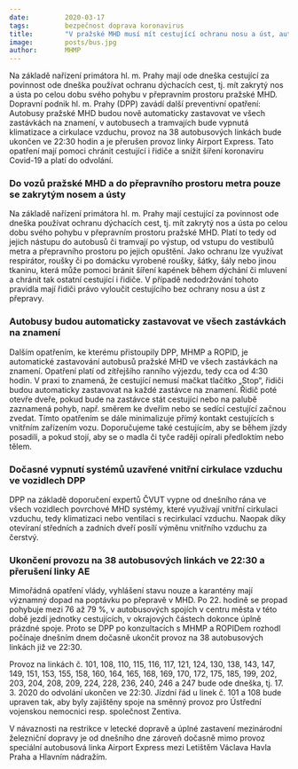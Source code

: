 ```yaml
---
date:         2020-03-17
tags:         bezpečnost doprava koronavirus
title:        "V pražské MHD musí mít cestující ochranu nosu a úst, autobusy budou zastavovat ve všech zastávkách na znamení a provoz 38 linek DPP bude ukončen ve 22:30"
image: 	      posts/bus.jpg
author:       MHMP
---
```


Na základě nařízení primátora hl. m. Prahy mají ode dneška cestující za povinnost ode dneška používat ochranu dýchacích cest, tj. mít zakrytý nos a ústa po celou dobu svého pohybu v přepravním prostoru pražské MHD. Dopravní podnik hl. m. Prahy (DPP) zavádí další preventivní opatření: Autobusy pražské MHD budou nově automaticky zastavovat ve všech zastávkách na znamení, v autobusech a tramvajích bude vypnutá klimatizace a cirkulace vzduchu, provoz na 38 autobusových linkách bude ukončen ve 22:30 hodin a je přerušen provoz linky Airport Express. Tato opatření mají pomoci chránit cestující i řidiče a snížit šíření koronaviru Covid-19 a platí do odvolání.

### Do vozů pražské MHD a do přepravního prostoru metra pouze se zakrytým nosem a ústy

Na základě nařízení primátora hl. m. Prahy mají cestující za povinnost ode dneška používat ochranu dýchacích cest, tj. mít zakrytý nos a ústa po celou dobu svého pohybu v přepravním prostoru pražské MHD. Platí to tedy od jejich nástupu do autobusů či tramvají po výstup, od vstupu do vestibulů metra a přepravního prostoru po jejich opuštění. Jako ochranu lze využívat respirátor, roušky či po domácku vyrobené roušky, šátky, šály nebo jinou tkaninu, která může pomoci bránit šíření kapének během dýchání či mluvení a chránit tak ostatní cestující i řidiče. V případě nedodržování tohoto pravidla mají řidiči právo vyloučit cestujícího bez ochrany nosu a úst z přepravy.

### Autobusy budou automaticky zastavovat ve všech zastávkách na znamení

Dalším opatřením, ke kterému přistoupily DPP, MHMP a ROPID, je automatické zastavování autobusů pražské MHD ve všech zastávkách na znamení. Opatření platí od zítřejšího ranního výjezdu, tedy cca od 4:30 hodin. V praxi to znamená, že cestující nemusí mačkat tlačítko „Stop“, řidiči budou automaticky zastavovat na každé zastávce na znamení. Řidič poté otevře dveře, pokud bude na zastávce stát cestující nebo na palubě zaznamená pohyb, např. směrem ke dveřím nebo se sedící cestující začnou zvedat. Tímto opatřením se dále minimalizuje přímý kontakt cestujících s vnitřním zařízením vozu. Doporučujeme také cestujícím, aby se během jízdy posadili, a pokud stojí, aby se o madla či tyče raději opírali předloktím nebo tělem.

### Dočasné vypnutí systémů uzavřené vnitřní cirkulace vzduchu ve vozidlech DPP

DPP na základě doporučení expertů ČVUT vypne od dnešního rána ve všech vozidlech povrchové MHD systémy, které využívají vnitřní cirkulaci vzduchu, tedy klimatizaci nebo ventilaci s recirkulací vzduchu. Naopak díky otevíraní středních a zadních dveří posílí výměnu vnitřního vzduchu za čerstvý.

### Ukončení provozu na 38 autobusových linkách ve 22:30 a přerušení linky AE

Mimořádná opatření vlády, vyhlášení stavu nouze a karantény mají významný dopad na poptávku po přepravě v MHD. Po 22. hodině se propad pohybuje mezi 76 až 79 %, v autobusových spojích v centru města v této době jezdí jednotky cestujících, v okrajových částech dokonce úplně prázdné spoje. Proto se DPP po konzultacích s MHMP a ROPIDem rozhodl počínaje dnešním dnem dočasně ukončit provoz na 38 autobusových linkách již ve 22:30.

Provoz na linkách č. 101, 108, 110, 115, 116, 117, 121, 124, 130, 138, 143, 147, 149, 151, 153, 155, 158, 160, 164, 165, 168, 169, 170, 172, 175, 185, 199, 202, 203, 204, 208, 209, 224, 228, 236, 240, 246 a 247 bude ode dneška, tj. 17. 3. 2020 do odvolání ukončen ve 22:30. Jízdní řád u linek č. 101 a 108 bude upraven tak, aby byly zajištěny spoje na směnný provoz pro Ústřední vojenskou nemocnici resp. společnost Zentiva.

V návaznosti na restrikce v letecké dopravě a úplné zastavení mezinárodní železniční dopravy je od dnešního dne zároveň dočasně mimo provoz speciální autobusová linka Airport Express mezi Letištěm Václava Havla Praha a Hlavním nádražím.
